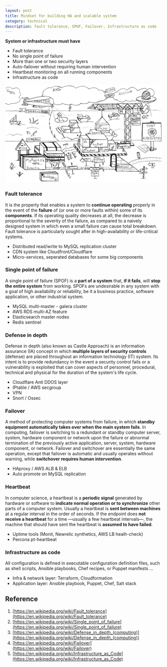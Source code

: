```yaml
---
layout: post
title: Mindset for building HA and scalable system
category: technical 
description: fault tolerance, SPOF, Failover, Infrastructure as code
---
```


**System or infrastructure must have**
- Fault tolerance
- No single point of failure
- More than one or two security layers
- Auto-failover without requiring human intervention
- Heartbeat monitoring on all running components
- Infrastructure as code

![](/assets/img/port-k8s.webp)

<!--description-->

### Fault tolerance
It is the property that enables a system to **continue operating** properly in the event of the **failure** of (or one or more faults within) some of its **components**. If its operating quality decreases at all, the decrease is proportional to the severity of the failure, as compared to a naively designed system in which even a small failure can cause total breakdown. Fault tolerance is particularly sought after in high-availability or life-critical systems. 

- Distributed read/write to MySQL replication cluster
- CDN system like Cloudfront/Cloudflare
- Micro-services, seperated databases for some big components

### Single point of failure
A single point of failure (SPOF) is a **part of a system** that, **if it fails**, will **stop the entire system** from working. SPOFs are undesirable in any system with a goal of high availability or reliability, be it a business practice, software application, or other industrial system.

- MySQL multi-master - galera cluster
- AWS RDS multi-AZ feature
- Elasticsearch master nodes
- Redis sentinel

### Defense in depth
Defense in depth (also known as Castle Approach) is an information assurance (IA) concept in which **multiple layers of security controls** (defense) are placed throughout an information technology (IT) system. Its intent is to provide redundancy in the event a security control fails or a vulnerability is exploited that can cover aspects of personnel, procedural, technical and physical for the duration of the system's life cycle.

- Cloudflare Anti DDOS layer 
- IPtable / AWS secgroup
- VPN
- Snort / Ossec

### Failover 
A method of protecting computer systems from failure, in which **standby equipment automatically takes over when the main system fails**. In computing, failover is switching to a redundant or standby computer server, system, hardware component or network upon the failure or abnormal termination of the previously active application, server, system, hardware component, or network. Failover and switchover are essentially the same operation, except that failover is automatic and usually operates without warning, while **switchover requires human intervention**.

- HAproxy / AWS ALB & ELB
- Auto promote on MySQL replication

### Heartbeat
In computer science, a heartbeat is a **periodic signal** generated by hardware or software to **indicate normal operation or to synchronize** other parts of a computer system. Usually a heartbeat is **sent between machines** at a regular interval in the order of seconds. If the endpoint does **not receive a heartbeat** for a time —usually a few heartbeat intervals—, the machine that should have sent the heartbeat is **assumed to have failed**.

- Uptime tools (Monit, Newrelic synthetics, AWS LB healh-check)
- Percona pt-heartbeat

### Infrastructure as code
All configuration is defined in executable configuration definition files, such as shell scripts, Ansible playbooks, Chef recipes, or Puppet manifests ...

- Infra & network layer: Terraform, Cloudformation
- Application layer: Ansible playbook, Puppet, Chef, Salt stack

## Reference
1. [https://en.wikipedia.org/wiki/Fault_tolerance](https://en.wikipedia.org/wiki/Fault_tolerance)
2. [https://en.wikipedia.org/wiki/Single_point_of_failure](https://en.wikipedia.org/wiki/Single_point_of_failure)
3. [https://en.wikipedia.org/wiki/Defense_in_depth_(computing)](https://en.wikipedia.org/wiki/Defense_in_depth_(computing))
4. [https://en.wikipedia.org/wiki/Failover](https://en.wikipedia.org/wiki/Failover)
5. [https://en.wikipedia.org/wiki/Infrastructure_as_Code](https://en.wikipedia.org/wiki/Infrastructure_as_Code)

